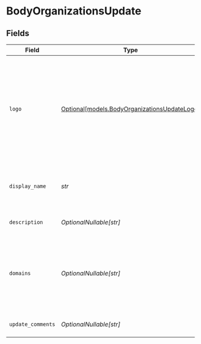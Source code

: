 # BodyOrganizationsUpdate


## Fields

| Field                                                                                                                             | Type                                                                                                                              | Required                                                                                                                          | Description                                                                                                                       | Example                                                                                                                           |
| --------------------------------------------------------------------------------------------------------------------------------- | --------------------------------------------------------------------------------------------------------------------------------- | --------------------------------------------------------------------------------------------------------------------------------- | --------------------------------------------------------------------------------------------------------------------------------- | --------------------------------------------------------------------------------------------------------------------------------- |
| `logo`                                                                                                                            | [Optional[models.BodyOrganizationsUpdateLogo]](../models/bodyorganizationsupdatelogo.md)                                          | :heavy_minus_sign:                                                                                                                | The organization logo image file to upload. Must be a PNG file and 120x120 pixels. If not provided, the logo will not be updated. |                                                                                                                                   |
| `display_name`                                                                                                                    | *str*                                                                                                                             | :heavy_check_mark:                                                                                                                | The human-readable display name of the organization                                                                               | My Great Org                                                                                                                      |
| `description`                                                                                                                     | *OptionalNullable[str]*                                                                                                           | :heavy_minus_sign:                                                                                                                | Description of the organization                                                                                                   | An organization that does great things with agentic AI                                                                            |
| `domains`                                                                                                                         | *OptionalNullable[str]*                                                                                                           | :heavy_minus_sign:                                                                                                                | Comma-delimited list of domains that users at the organization may have in their email addresses                                  | mygreatorg.com,mygreatorg.org                                                                                                     |
| `update_comments`                                                                                                                 | *OptionalNullable[str]*                                                                                                           | :heavy_minus_sign:                                                                                                                | Comments about the update                                                                                                         | Updated the organization to add a new domain                                                                                      |